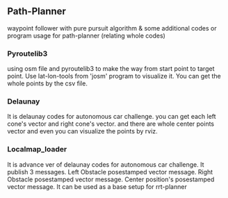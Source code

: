 ## Path-Planner
waypoint follower with pure pursuit algorithm
& some additional codes or program usage for path-planner (relating whole codes)

### Pyroutelib3 
using osm file and pyroutelib3 to make the way from start point to target point.
Use lat-lon-tools from 'josm' program to visualize it.
You can get the whole points by the csv file.

### Delaunay
It is delaunay codes for autonomous car challenge.
you can get each left cone's vector and right cone's vector.
and there are whole center points vector and even you can visualize the points by rviz.

### Localmap_loader
It is advance ver of delaunay codes for autonomous car challenge.
It publish 3 messages.
Left Obstacle posestamped vector message.
Right Obstacle posestamped vector message.
Center position's posestamped vector message.
It can be used as a base setup for rrt-planner
